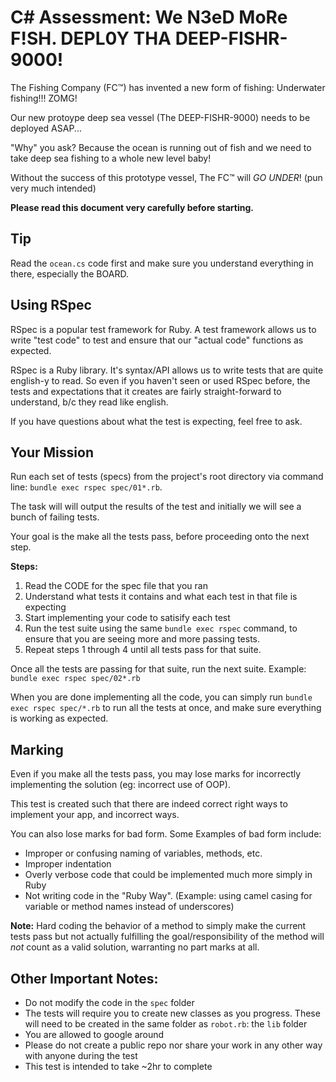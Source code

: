 C# Assessment: We N3eD MoRe F!SH. DEPL0Y THA DEEP-FISHR-9000!
====================

The  Fishing Company (FC™) has invented a new form of fishing: Underwater fishing!!! ZOMG!

Our new protoype deep sea vessel (The DEEP-FISHR-9000) needs to be deployed ASAP... 

"Why" you ask? Because the ocean is running out of fish and we need to take deep sea fishing to a whole new level baby!

Without the success of this prototype vessel, The FC™ will *GO UNDER*! (pun very much intended)


**Please read this document very carefully before starting.**

## Tip

Read the `ocean.cs` code first and make sure you understand everything in there, especially the BOARD.

## Using RSpec

RSpec is a popular test framework for Ruby. A test framework allows us to write "test code" to test and ensure that our "actual code" functions as expected.

RSpec is a Ruby library. It's syntax/API allows us to write tests that are quite english-y to read. So even if you haven't seen or used RSpec before, the tests and expectations that it creates are fairly straight-forward to understand, b/c they read like english.

If you have questions about what the test is expecting, feel free to ask.

## Your Mission

Run each set of tests (specs) from the project's root directory via command line: `bundle exec rspec spec/01*.rb`.

The task will will output the results of the test and initially we will see a bunch of failing tests. 

Your goal is the make all the tests pass, before proceeding onto the next step.

**Steps:**

1. Read the CODE for the spec file that you ran
2. Understand what tests it contains and what each test in that file is expecting
3. Start implementing your code to satisify each test
4. Run the test suite using the same `bundle exec rspec` command, to ensure that you are seeing more and more passing tests.
5. Repeat steps 1 through 4 until all tests pass for that suite.

Once all the tests are passing for that suite, run the next suite.
Example: `bundle exec rspec spec/02*.rb`

When you are done implementing all the code, you can simply run `bundle exec rspec spec/*.rb` to run all the tests at once, and make sure everything is working as expected.

## Marking

Even if you make all the tests pass, you may lose marks for incorrectly implementing the solution (eg: incorrect use of OOP).

This test is created such that there are indeed correct right ways to implement your app, and incorrect ways.

You can also lose marks for bad form. Some Examples of bad form include:
* Improper or confusing naming of variables, methods, etc.
* Improper indentation
* Overly verbose code that could be implemented much more simply in Ruby
* Not writing code in the "Ruby Way". (Example: using camel casing for variable or method names instead of underscores)

**Note:** Hard coding the behavior of a method to simply make the current tests pass but not actually fulfilling the goal/responsibility of the method will *not* count as a valid solution, warranting no part marks at all.

## Other Important Notes: 

* Do not modify the code in the `spec` folder
* The tests will require you to create new classes as you progress. These will need to be created in the same folder as `robot.rb`: the `lib` folder
* You are allowed to google around
* Please do not create a public repo nor share your work in any other way with anyone during the test
* This test is intended to take ~2hr to complete

